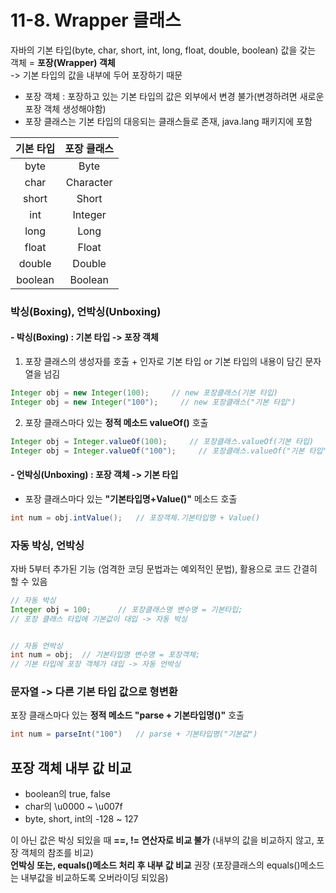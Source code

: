 # 11-8. Wrapper 클래스

자바의 기본 타입(byte, char, short, int, long, float, double, boolean) 값을 갖는 객체 = **포장(Wrapper) 객체**   
-> 기본 타입의 값을 내부에 두어 포장하기 때문 

- 포장 객체 : 포장하고 있는 기본 타입의 값은 외부에서 변경 불가(변경하려면 새로운 포장 객체 생성해야함)
- 포장 클래스는 기본 타입의 대응되는 클래스들로 존재, java.lang 패키지에 포함

기본 타입|포장 클래스
:---:|:---:
byte|Byte
char|Character
short|Short
int|Integer
long|Long
float|Float
double|Double
boolean|Boolean

### 박싱(Boxing), 언박싱(Unboxing)

#### - 박싱(Boxing) : 기본 타입 -> 포장 객체

1. 포장 클래스의 생성자를 호출 + 인자로 기본 타입 or 기본 타입의 내용이 담긴 문자열을 넘김
```java
Integer obj = new Integer(100);     // new 포장클래스(기본 타입)
Integer obj = new Integer("100");     // new 포장클래스("기본 타입")
```
2. 포장 클래스마다 있는 **정적 메소드 valueOf()** 호출
```java
Integer obj = Integer.valueOf(100);     // 포장클래스.valueOf(기본 타입)
Integer obj = Integer.valueOf("100");     // 포장클래스.valueOf("기본 타입")
```

#### - 언박싱(Unboxing) : 포장 객체 -> 기본 타입

- 포장 클래스마다 있는 **"기본타입명+Value()"** 메소드 호출
```java
int num = obj.intValue();   // 포장객체.기본타입명 + Value()
``` 

### 자동 박싱, 언박싱

자바 5부터 추가된 기능 (엄격한 코딩 문법과는 예외적인 문법), 활용으로 코드 간결히 할 수 있음

```java
// 자동 박싱
Integer obj = 100;      // 포장클래스명 변수명 = 기본타입;
// 포장 클래스 타입에 기본값이 대입 -> 자동 박싱


// 자동 언박싱
int num = obj;  // 기본타입명 변수명 = 포장객체;
// 기본 타입에 포장 객체가 대입 -> 자동 언박싱
```


### 문자열 -> 다른 기본 타입 값으로 형변환

포장 클래스마다 있는 **정적 메소드 "parse + 기본타입명()"** 호출
```java
int num = parseInt("100")   // parse + 기본타입명("기본값")
``` 

## 포장 객체 내부 값 비교

- boolean의 true, false
- char의 \u0000 ~ \u007f
- byte, short, int의 -128 ~ 127

이 아닌 값은 박싱 되있을 때 **==, != 연산자로 비교 불가** (내부의 값을 비교하지 않고, 포장 객체의 참조를 비교)     
**언박싱 또는, equals()메소드 처리 후 내부 값 비교** 권장 (포장클래스의 equals()메소드는 내부값을 비교하도록 오버라이딩 되있음)
